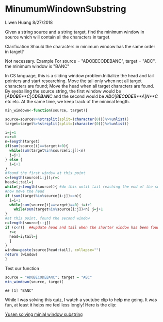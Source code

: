 MinumumWindownSubstring
================
Liwen Huang
8/27/2018

Given a string source and a string target, find the minimum window in source which will contain all the characters in target.

Clarification Should the characters in minimum window has the same order in target?

Not necessary. Example For source = "ADOBECODEBANC", target = "ABC", the minimum window is "BANC"

In CS language, this is a sliding window problem.Initialize the head and tail pointers and start researching. Move the tail only when not all target characters are found; Move the head when all target characters are found. By eyeballing the source string, the first window would be \[*A**D**O**B**E**C*\]*O**D**E**B**A**N**C* and the second would be *A**D**O*\[*B**E**C**O**D**E**B**A*\]*N**C* etc etc. At the same time, we keep track of the minimal length.

``` r
min_windown<-function(source, target){

source=source%>%strsplit(split=(character(0)))%>%unlist()
target=target%>%strsplit(split=(character(0)))%>%unlist()

i=j=1
c=r=0
n=length(target)
if(sum(source[i]==target)>0){
  while(sum(target%in%source[i:j])<n)
  j=j+1
} else {
  i=i+1
}
#found the first window at this point
c=length(source[i:j]);r=c
head=i;tail=j
while(j<length(source)){ #do this until tail reaching the end of the source string
#now move the head
if (sum(target%in%source[i:j])==n){
  i=i+1
  while(sum(source[i]==target)==0) i=i+1
    while(sum(target%in%source[i:j])<n) j=j+1
}      
#at this point, found the second window
c=length(source[i:j])
if (c<r){  ##update head and tail when the shorter window has been found
  r=c
  head=i;tail=j
  }
}
window=paste(source[head:tail], collapse="")
return (window)
}
```

Test our function

``` r
source = "ADOBECODEBANC"; target = "ABC"
min_windown(source, target)
```

    ## [1] "BANC"

While I was solving this quiz, I watch a youtube clip to help me going. It was fun, at least it helps me feel less longly! Here is the clip:

[Yusen solving minial window substring](https://www.youtube.com/watch?v=OXLgNDt4QMY)
